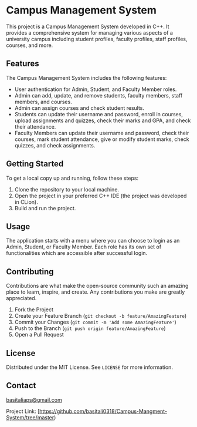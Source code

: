 # Campus Management System

This project is a Campus Management System developed in C++. It provides a comprehensive system for managing various aspects of a university campus including student profiles, faculty profiles, staff profiles, courses, and more.

## Features

The Campus Management System includes the following features:

- User authentication for Admin, Student, and Faculty Member roles.
- Admin can add, update, and remove students, faculty members, staff members, and courses.
- Admin can assign courses and check student results.
- Students can update their username and password, enroll in courses, upload assignments and quizzes, check their marks and GPA, and check their attendance.
- Faculty Members can update their username and password, check their courses, mark student attendance, give or modify student marks, check quizzes, and check assignments.

## Getting Started

To get a local copy up and running, follow these steps:

1. Clone the repository to your local machine.
2. Open the project in your preferred C++ IDE (the project was developed in CLion).
3. Build and run the project.

## Usage

The application starts with a menu where you can choose to login as an Admin, Student, or Faculty Member. Each role has its own set of functionalities which are accessible after successful login.

## Contributing

Contributions are what make the open-source community such an amazing place to learn, inspire, and create. Any contributions you make are greatly appreciated.

1. Fork the Project
2. Create your Feature Branch (`git checkout -b feature/AmazingFeature`)
3. Commit your Changes (`git commit -m 'Add some AmazingFeature'`)
4. Push to the Branch (`git push origin feature/AmazingFeature`)
5. Open a Pull Request

## License

Distributed under the MIT License. See `LICENSE` for more information.

## Contact

basitaliaps@gmail.com

Project Link: [https://github.com/basitali0318/Campus-Mangment-System/tree/master)

